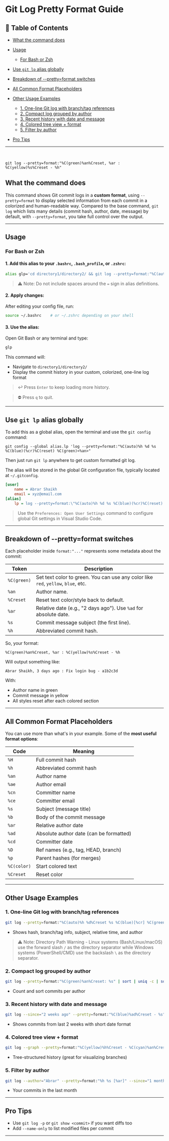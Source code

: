 # Git Log Pretty Format Guide

## 📑 Table of Contents

- [What the command does](#what-the-command-does)
- [Usage](#usage)
  - [For Bash or Zsh](#for-bash-or-zsh)
- [Use `git lp` alias globally](#use-git-lp-alias-globally)
- [Breakdown of --pretty=format switches](#breakdown-of---prettyformat-switches)
- [All Common Format Placeholders](#all-common-format-placeholders)
- [Other Usage Examples](#️other-usage-examples)
  - [1. One-line Git log with branch/tag references](#1-one-line-git-log-with-branchtag-references)
  - [2. Compact log grouped by author](#2-compact-log-grouped-by-author)
  - [3. Recent history with date and message](#3-recent-history-with-date-and-message)
  - [4. Colored tree view + format](#4-colored-tree-view--format)
  - [5. Filter by author](#5-filter-by-author)

- [Pro Tips](#-pro-tips)


---  
&nbsp;&nbsp;

```
git log --pretty=format:"%C(green)%an%Creset, %ar : %C(yellow)%s%Creset - %h"
```

## What the command does

This command shows Git commit logs in a **custom format**, using `--pretty=format` to display selected information from each commit in a colorized and human-readable way. Compared to the base command, `git log` which lists many details (commit hash, author, date, message) by default, with `--pretty=format`, you take full control over the output.

---
## Usage

### For Bash or Zsh

#### 1. Add this alias to your `.bashrc`, `.bash_profile`, or `.zshrc`:

```bash
alias glp='cd directory1/directory2/ && git log --pretty=format:"%C(auto)%h %d%Creset %s %C(blue)[%cr] %C(green)<%an>"'
```

> ⚠️ Note: Do not include spaces around the `=` sign in alias definitions.

#### 2. Apply changes:

After editing your config file, run:

```bash
source ~/.bashrc    # or ~/.zshrc depending on your shell
```

#### 3. Use the alias:

Open Git Bash or any terminal and type:

```bash
glp
```

This command will:

* Navigate to `directory1/directory2/`
* Display the commit history in your custom, colorized, one-line log format

>↩️ Press `Enter` to keep loading more history.

>⛔ Press `q` to quit.

---
## Use `git lp` alias globally
To add this as a global alias, open the terminal and use the `git config` command:

`git config --global alias.lp 'log --pretty=format:"%C(auto)%h %d %s %C(blue)(%cr)%C(reset) %C(green)<%an>"` 

Then just run `git lp` anywhere to get custom formatted git log.

The alias will be stored in the global Git configuration file, typically located at `~/.gitconfig`. 

```ini
[user]
	name = Abrar Shaikh
	email = xyz@email.com
[alias]
	lp = log --pretty=format:\"%C(auto)%h %d %s %C(blue)(%cr)%C(reset) %C(green)<%an>\"

```

> Use the `Preferences: Open User Settings` command to configure global Git settings in Visual Studio Code.

---

## Breakdown of --pretty=format switches

Each placeholder inside `format:"..."` represents some metadata about the commit:

| Token       | Description                                                                       |
| ----------- | --------------------------------------------------------------------------------- |
| `%C(green)` | Set text color to green. You can use any color like `red`, `yellow`, `blue`, etc. |
| `%an`       | Author name.                                                                      |
| `%Creset`   | Reset text color/style back to default.                                           |
| `%ar`       | Relative date (e.g., "2 days ago"). Use `%ad` for absolute date.                  |
| `%s`        | Commit message subject (the first line).                                          |
| `%h`        | Abbreviated commit hash.                                                          |

So, your format:

```
%C(green)%an%Creset, %ar : %C(yellow)%s%Creset - %h
```

Will output something like:

```
Abrar Shaikh, 3 days ago : Fix login bug - a1b2c3d
```

With:

* Author name in green
* Commit message in yellow
* All styles reset after each colored section

---

## All Common Format Placeholders

You can use more than what's in your example. Some of the **most useful format options**:

| Code        | Meaning                                 |
| ----------- | --------------------------------------- |
| `%H`        | Full commit hash                        |
| `%h`        | Abbreviated commit hash                 |
| `%an`       | Author name                             |
| `%ae`       | Author email                            |
| `%cn`       | Committer name                          |
| `%ce`       | Committer email                         |
| `%s`        | Subject (message title)                 |
| `%b`        | Body of the commit message              |
| `%ar`       | Relative author date                    |
| `%ad`       | Absolute author date (can be formatted) |
| `%cd`       | Committer date                          |
| `%D`        | Ref names (e.g., tag, HEAD, branch)     |
| `%p`        | Parent hashes (for merges)              |
| `%C(color)` | Start colored text                      |
| `%Creset`   | Reset color                             |

---

## Other Usage Examples

### 1. One-line Git log with branch/tag references

```bash
git log --pretty=format:"%C(auto)%h %d%Creset %s %C(blue)[%cr] %C(green)<%an>"
```
* Shows hash, branch/tag info, subject, relative time, and author

>⚠️ Note: Directory Path Warning - Linux systems (Bash/Linux/macOS) use the forward slash `/` as the directory separator while Windows systems (PowerShell/CMD) use the backslash `\` as the directory separator.



### 2. Compact log grouped by author

```bash
git log --pretty=format:"%C(green)%an%Creset: %s" | sort | uniq -c | sort -nr
```

* Count and sort commits per author

### 3. Recent history with date and message

```bash
git log --since="2 weeks ago" --pretty=format:"%C(blue)%ad%Creset - %s" --date=short
```

* Shows commits from last 2 weeks with short date format

### 4. Colored tree view + format

```bash
git log --graph --pretty=format:"%C(yellow)%h%Creset - %C(cyan)%an%Creset: %s" --abbrev-commit
```

* Tree-structured history (great for visualizing branches)

### 5. Filter by author

```bash
git log --author="Abrar" --pretty=format:"%h %s [%ar]" --since="1 month ago"
```

* Your commits in the last month

---
## Pro Tips

* Use `git log -p` or `git show <commit>` if you want diffs too
* Add `--name-only` to list modified files per commit

---


